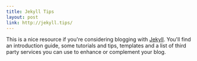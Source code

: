 ```yaml
---
title: Jekyll Tips
layout: post
link: http://jekyll.tips/
---
```

This is a nice resource if you're considering blogging with [Jekyll](https://jekyllrb.com/). You'll find an introduction guide, some tutorials and tips, templates and a list of third party services you can use to enhance or complement your blog.
